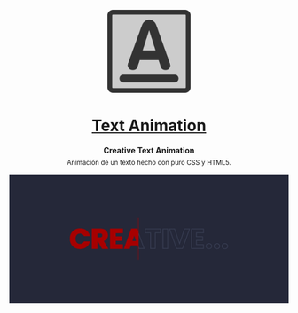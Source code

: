 <p align="center"><img src="https://raw.githubusercontent.com/TaynisRW/Text-Animation/main/img/favicon.png" alt="Logo" width="150" height="150" />
</p>
<h1 align="center"><a href="https://text-animation.netlify.app/" target="_blank">Text Animation</a></h1>
<p align="center"><b>Creative Text Animation</b></br>
<sub>Animación de un texto hecho con puro CSS y HTML5.</sub>
</p>

![Demo](https://raw.githubusercontent.com/TaynisRW/Text-Animation/main/img/DEMO.png "Demo")